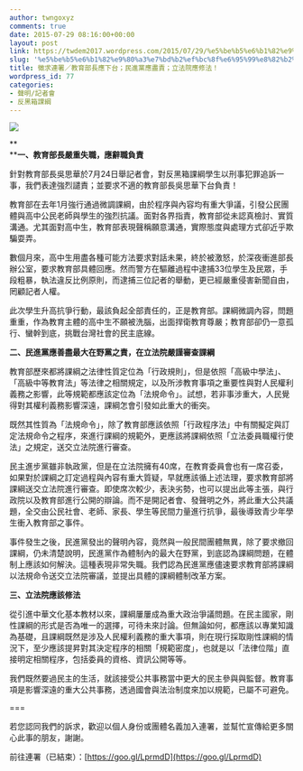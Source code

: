 ```yaml
---
author: twngoxyz
comments: true
date: 2015-07-29 08:16:00+00:00
layout: post
link: https://twdem2017.wordpress.com/2015/07/29/%e5%be%b5%e6%b1%82%e9%80%a3%e7%bd%b2%ef%bc%8f%e6%95%99%e8%82%b2%e9%83%a8%e9%95%b7%e6%87%89%e4%b8%8b%e5%8f%b0%ef%bc%9b%e6%b0%91%e9%80%b2%e9%bb%a8%e6%87%89%e7%9b%a1%e8%b2%ac%ef%bc%9b%e7%ab%8b%e6%b3%95/
slug: '%e5%be%b5%e6%b1%82%e9%80%a3%e7%bd%b2%ef%bc%8f%e6%95%99%e8%82%b2%e9%83%a8%e9%95%b7%e6%87%89%e4%b8%8b%e5%8f%b0%ef%bc%9b%e6%b0%91%e9%80%b2%e9%bb%a8%e6%87%89%e7%9b%a1%e8%b2%ac%ef%bc%9b%e7%ab%8b%e6%b3%95'
title: 徵求連署／教育部長應下台；民進黨應盡責；立法院應修法！
wordpress_id: 77
categories:
- 聲明/記者會
- 反黑箱課綱
---
```


[![](https://twdem2017.files.wordpress.com/2015/07/276bd-25e9258025a325e725bd25b225e625a8259925e925a1258c.png?w=300)](https://twdem2017.files.wordpress.com/2015/07/276bd-25e9258025a325e725bd25b225e625a8259925e925a1258c.png)

  


**  
****一、教育部長嚴重失職，應辭職負責**  
  
針對教育部長吳思華於7月24日舉記者會，對反黑箱課綱學生以刑事犯罪追訴一事，我們表達強烈譴責；並要求不適的教育部長吳思華下台負責！  
  
教育部在去年1月強行通過微調課綱，由於程序與內容均有重大爭議，引發公民團體與高中公民老師與學生的強烈抗議。面對各界指責，教育部從未認真檢討、實質溝通。尤其面對高中生，教育部表現聲稱願意溝通，實際態度與處理方式卻近乎欺騙耍弄。  
  
數個月來，高中生用盡各種可能方法要求對話未果，終於被激怒，於深夜衝進部長辦公室，要求教育部具體回應。然而警方在驅離過程中逮捕33位學生及民眾，手段粗暴，執法違反比例原則，而逮捕三位記者的舉動，更已經嚴重侵害新聞自由，罔顧記者人權。  
  
此次學生升高抗爭行動，最該負起全部責任的，正是教育部。課綱微調內容，問題重重，作為教育主體的高中生不願被洗腦，出面捍衛教育尊嚴；教育部卻仍一意孤行、蠻幹到底，挑戰台灣社會的民主底線。  
  
  
**二、民進黨應善盡最大在野黨之責，在立法院嚴謹審查課綱**  
  
教育部歷來都將課綱之法律性質定位為「行政規則」，但是依照「高級中學法」、「高級中等教育法」等法律之相關規定，以及所涉教育事項之重要性與對人民權利義務之影響，此等規範都應該定位為「法規命令」。試想，若非事涉重大，人民覺得對其權利義務影響深遠，課綱怎會引發如此重大的衝突。  
  
既然其性質為「法規命令」，除了教育部應該依照「行政程序法」中有關擬定與訂定法規命令之程序，來進行課綱的規範外，更應該將課綱依照「立法委員職權行使法」之規定，送交立法院進行審查。  
  
民主進步黨雖非執政黨，但是在立法院擁有40席，在教育委員會也有一席召委，如果對於課綱之訂定過程與內容有重大質疑，早就應該循上述法理，要求教育部將課綱送交立法院進行審查。即使席次較少，表決劣勢，也可以提出此等主張，與行政院以及教育部進行公開的辯論。而不是開記者會、發聲明之外，將此重大公共議題，全交由公民社會、老師、家長、學生等民間力量進行抗爭，最後導致青少年學生衝入教育部之事件。  
  
事件發生之後，民進黨發出的聲明內容，竟然與一般民間團體無異，除了要求撤回課綱，仍未清楚說明，民進黨作為體制內的最大在野黨，到底認為課綱問題，在體制上應該如何解決。這種表現非常失職。我們認為民進黨應儘速要求教育部將課綱以法規命令送交立法院審議，並提出具體的課綱體制改革方案。  
  
  
**三、立法院應該修法**  
  
從引進中華文化基本教材以來，課綱屢屢成為重大政治爭議問題。在民主國家，剛性課綱的形式是否為唯一的選擇，可待未來討論。但無論如何，都應該以專業知識為基礎，且課綱既然是涉及人民權利義務的重大事項，則在現行採取剛性課綱的情況下，至少應該提昇對其決定程序的相關「規範密度」，也就是以「法律位階」直接明定相關程序，包括委員的資格、資訊公開等等。  
  
我們既然要過民主的生活，就該接受公共事務當中更大的民主參與與監督。教育事項是影響深遠的重大公共事務，透過國會與法治制度來加以規範，已屬不可避免。  
  
===  
  
若您認同我們的訴求，歡迎以個人身份或團體名義加入連署，並幫忙宣傳給更多關心此事的朋友，謝謝。  
  


前往連署（已結束）：[https://goo.gl/LprmdD](https://goo.gl/LprmdD)
